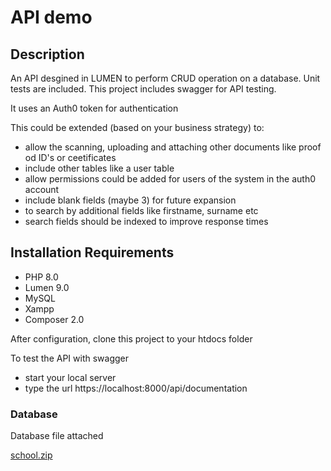 # API demo
## Description
An API desgined in LUMEN to perform CRUD operation on a database.
Unit tests are included. This project includes swagger for API testing.

It uses an Auth0 token for authentication

This could be extended (based on your business strategy) to:
- allow the scanning, uploading and attaching other documents like proof od ID's or ceetificates 
- include other tables like a user table 
- allow permissions could be added for users of the system in the auth0 account
- include blank fields (maybe 3) for future expansion 
- to search by additional fields like firstname, surname etc
- search fields should be indexed to improve response times

## Installation Requirements
- PHP 8.0 
- Lumen 9.0
- MySQL
- Xampp
- Composer 2.0

After configuration, clone this project to your htdocs folder

To test the API with swagger
- start your local server
- type the url https://localhost:8000/api/documentation

### Database
Database file attached



[school.zip](https://github.com/Ebow09/API_v1_repo/files/9133381/school.zip)


